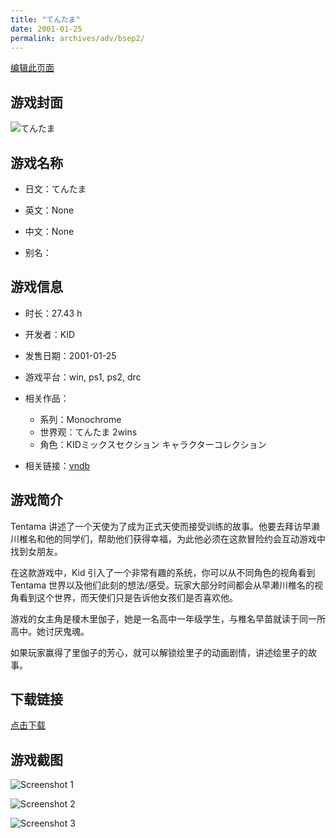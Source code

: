 ```yaml
---
title: "てんたま"
date: 2001-01-25
permalink: archives/adv/bsep2/
---
```

[编辑此页面](https://github.com/ACG-3/ADV3-source/blob/main/source/_posts/%E3%81%A6%E3%82%93%E3%81%9F%E3%81%BE.md)

## 游戏封面

![てんたま](https://pan.timero.xyz/d/onedrive/img_lib_001/%E3%81%A6%E3%82%93%E3%81%9F%E3%81%BE_cover.avif)


## 游戏名称

- 日文：てんたま
- 英文：None
- 中文：None

- 别名：


## 游戏信息

- 时长：27.43 h
- 开发者：KID
- 发售日期：2001-01-25
- 游戏平台：win, ps1, ps2, drc
- 相关作品：
   - 系列：Monochrome
   - 世界观：てんたま 2wins
   - 角色：KIDミックスセクション キャラクターコレクション

- 相关链接：[vndb](https://vndb.org/v11517)


## 游戏简介

Tentama 讲述了一个天使为了成为正式天使而接受训练的故事。他要去拜访早濑川椎名和他的同学们，帮助他们获得幸福，为此他必须在这款冒险约会互动游戏中找到女朋友。

在这款游戏中，Kid 引入了一个非常有趣的系统，你可以从不同角色的视角看到 Tentama 世界以及他们此刻的想法/感受。玩家大部分时间都会从早濑川椎名的视角看到这个世界，而天使们只是告诉他女孩们是否喜欢他。

游戏的女主角是榎木里伽子，她是一名高中一年级学生，与椎名早苗就读于同一所高中。她讨厌鬼魂。

如果玩家赢得了里伽子的芳心，就可以解锁绘里子的动画剧情，讲述绘里子的故事。




## 下载链接

[点击下载](https://pan.timero.xyz/onedrive/adv_lib_001/%E3%81%A6%E3%82%93%E3%81%9F%E3%81%BE)


## 游戏截图


![Screenshot 1](https://pan.timero.xyz/d/onedrive/img_lib_001/%E3%81%A6%E3%82%93%E3%81%9F%E3%81%BE_Screenshot_1.avif)

![Screenshot 2](https://pan.timero.xyz/d/onedrive/img_lib_001/%E3%81%A6%E3%82%93%E3%81%9F%E3%81%BE_Screenshot_2.avif)

![Screenshot 3](https://pan.timero.xyz/d/onedrive/img_lib_001/%E3%81%A6%E3%82%93%E3%81%9F%E3%81%BE_Screenshot_3.avif)

